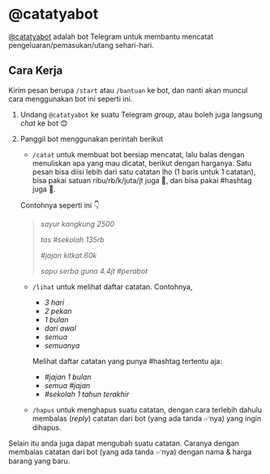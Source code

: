 # @catatyabot

[@catatyabot](https://t.me/catatyabot) adalah bot Telegram untuk membantu mencatat pengeluaran/pemasukan/utang sehari-hari.

## Cara Kerja

Kirim pesan berupa `/start` atau `/bantuan` ke bot, dan nanti akan muncul cara menggunakan bot ini seperti ini.
1. Undang `@catatyabot` ke suatu Telegram _group_, atau boleh juga langsung _chat_ ke bot 😊
1. Panggil bot menggunakan perintah berikut
    - `/catat` untuk membuat bot bersiap mencatat, lalu balas dengan menuliskan apa yang mau dicatat, berikut dengan harganya. Satu pesan bisa diisi lebih dari satu catatan lho (1 baris untuk 1 catatan), bisa pakai satuan ribu/rb/k/juta/jt juga 🙂, dan bisa pakai #hashtag juga 🎉.

    Contohnya seperti ini 👇
      > _sayur kangkung 2500_
      >
      > _tas #sekolah 135rb_
      >
      > _#jajan kitkat 60k_
      >
      > _sapu serba guna 4.4jt #perabot_

    - `/lihat` untuk melihat daftar catatan. Contohnya,
      - _3 hari_
      - _2 pekan_
      - _1 bulan_
      - _dari awal_
      - _semua_
      - _semuanya_

      Melihat daftar catatan yang punya #hashtag tertentu aja:
      - _#jajan 1 bulan_
      - _semua #jajan_
      - _#sekolah 1 tahun terakhir_

    - `/hapus` untuk menghapus suatu catatan, dengan cara terlebih dahulu membalas (_reply_) catatan dari bot (yang ada tanda ✅nya) yang ingin dihapus.

Selain itu anda juga dapat mengubah suatu catatan. Caranya dengan membalas catatan dari bot (yang ada tanda ✅nya) dengan nama & harga barang yang baru.
